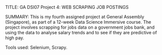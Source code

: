 TITLE: GA DSI07 Project 4: WEB SCRAPING JOB POSTINGS


SUMMARY: This is my fourth assigned project at General Assembly (Singapore), as part of a 12-week Data Science Immersive course. The project involves scrapping for jobs data on a government jobs bank, and using the data to analyse salary trends and to see if they are predictive of high pay.

Tools used: Selenium, Scrapy. 
